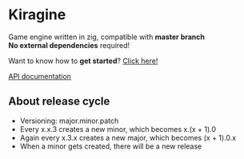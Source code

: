 <h1 id="kiragine">Kiragine</h1>
<p>Game engine written in zig, compatible with <strong>master branch</strong><br>
<strong>No external dependencies</strong> required!</p>
<p>Want to know how to <strong>get started</strong>? <a href="https://github.com/Kiakra/Kiragine/blob/master/example-code.md">Click here!</a></p>
<p><a href="https://github.com/Kiakra/Kiragine/blob/master/docs.md">API documentation</a></p>
<h2 id="about-release-cycle">About release cycle</h2>
<ul>
<li>Versioning: major.minor.patch</li>
<li>Every x.x.3 creates a new minor, which becomes x.(x + 1).0</li>
<li>Again every x.3.x creates a new major, which becomes (x + 1).0.x</li>
<li>When a minor gets created, there will be a new release</li>
</ul>

